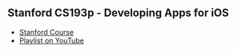 ## Stanford CS193p - Developing Apps for iOS
- [Stanford Course](https://cs193p.sites.stanford.edu/)
- [Playlist on YouTube](https://youtube.com/playlist?list=PLpGHT1n4-mAsxuRxVPv7kj4-dQYoC3VVu)

